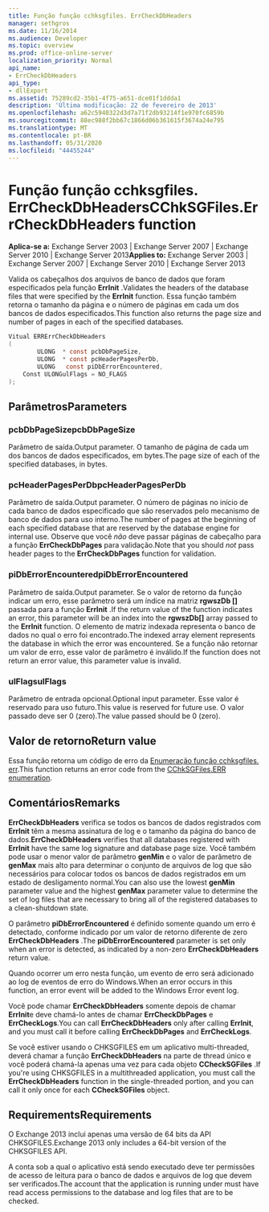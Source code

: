 ```yaml
---
title: Função função cchksgfiles. ErrCheckDbHeaders
manager: sethgros
ms.date: 11/16/2014
ms.audience: Developer
ms.topic: overview
ms.prod: office-online-server
localization_priority: Normal
api_name:
- ErrCheckDbHeaders
api_type:
- dllExport
ms.assetid: 75289cd2-35b1-4f75-a651-dce01f1ddda1
description: 'Última modificação: 22 de fevereiro de 2013'
ms.openlocfilehash: a62c5940322d3d7a71f2db93214f1e970fc6859b
ms.sourcegitcommit: 88ec988f2bb67c1866d06b361615f3674a24e795
ms.translationtype: MT
ms.contentlocale: pt-BR
ms.lasthandoff: 05/31/2020
ms.locfileid: "44455244"
---
```

# <a name="cchksgfileserrcheckdbheaders-function"></a><span data-ttu-id="6ccd1-103">Função função cchksgfiles. ErrCheckDbHeaders</span><span class="sxs-lookup"><span data-stu-id="6ccd1-103">CChkSGFiles.ErrCheckDbHeaders function</span></span>

<span data-ttu-id="6ccd1-104">**Aplica-se a:** Exchange Server 2003 | Exchange Server 2007 | Exchange Server 2010 | Exchange Server 2013</span><span class="sxs-lookup"><span data-stu-id="6ccd1-104">**Applies to:** Exchange Server 2003 | Exchange Server 2007 | Exchange Server 2010 | Exchange Server 2013</span></span> 
  
<span data-ttu-id="6ccd1-105">Valida os cabeçalhos dos arquivos de banco de dados que foram especificados pela função **ErrInit** .</span><span class="sxs-lookup"><span data-stu-id="6ccd1-105">Validates the headers of the database files that were specified by the **ErrInit** function.</span></span> <span data-ttu-id="6ccd1-106">Essa função também retorna o tamanho da página e o número de páginas em cada um dos bancos de dados especificados.</span><span class="sxs-lookup"><span data-stu-id="6ccd1-106">This function also returns the page size and number of pages in each of the specified databases.</span></span> 
  
```cs
Vitual ERRErrCheckDbHeaders  
(
        ULONG  * const pcbDbPageSize,
        ULONG  * const pcHeaderPagesPerDb,
        ULONG   const piDbErrorEncountered,
    Const ULONGulFlags = NO_FLAGS
);

```

## <a name="parameters"></a><span data-ttu-id="6ccd1-107">Parâmetros</span><span class="sxs-lookup"><span data-stu-id="6ccd1-107">Parameters</span></span>

### <a name="pcbdbpagesize"></a><span data-ttu-id="6ccd1-108">pcbDbPageSize</span><span class="sxs-lookup"><span data-stu-id="6ccd1-108">pcbDbPageSize</span></span> 
  
<span data-ttu-id="6ccd1-109">Parâmetro de saída.</span><span class="sxs-lookup"><span data-stu-id="6ccd1-109">Output parameter.</span></span> <span data-ttu-id="6ccd1-110">O tamanho de página de cada um dos bancos de dados especificados, em bytes.</span><span class="sxs-lookup"><span data-stu-id="6ccd1-110">The page size of each of the specified databases, in bytes.</span></span>
    
### <a name="pcheaderpagesperdb"></a><span data-ttu-id="6ccd1-111">pcHeaderPagesPerDb</span><span class="sxs-lookup"><span data-stu-id="6ccd1-111">pcHeaderPagesPerDb</span></span> 
  
<span data-ttu-id="6ccd1-112">Parâmetro de saída.</span><span class="sxs-lookup"><span data-stu-id="6ccd1-112">Output parameter.</span></span> <span data-ttu-id="6ccd1-113">O número de páginas no início de cada banco de dados especificado que são reservados pelo mecanismo de banco de dados para uso interno.</span><span class="sxs-lookup"><span data-stu-id="6ccd1-113">The number of pages at the beginning of each specified database that are reserved by the database engine for internal use.</span></span> <span data-ttu-id="6ccd1-114">Observe que você *não* deve passar páginas de cabeçalho para a função **ErrCheckDbPages** para validação.</span><span class="sxs-lookup"><span data-stu-id="6ccd1-114">Note that you should *not* pass header pages to the **ErrCheckDbPages** function for validation.</span></span> 
    
### <a name="pidberrorencountered"></a><span data-ttu-id="6ccd1-115">piDbErrorEncountered</span><span class="sxs-lookup"><span data-stu-id="6ccd1-115">piDbErrorEncountered</span></span>
  
<span data-ttu-id="6ccd1-116">Parâmetro de saída.</span><span class="sxs-lookup"><span data-stu-id="6ccd1-116">Output parameter.</span></span> <span data-ttu-id="6ccd1-117">Se o valor de retorno da função indicar um erro, esse parâmetro será um índice na matriz **rgwszDb []** passada para a função **ErrInit** .</span><span class="sxs-lookup"><span data-stu-id="6ccd1-117">If the return value of the function indicates an error, this parameter will be an index into the **rgwszDb[]** array passed to the **ErrInit** function.</span></span> <span data-ttu-id="6ccd1-118">O elemento de matriz indexada representa o banco de dados no qual o erro foi encontrado.</span><span class="sxs-lookup"><span data-stu-id="6ccd1-118">The indexed array element represents the database in which the error was encountered.</span></span> <span data-ttu-id="6ccd1-119">Se a função não retornar um valor de erro, esse valor de parâmetro é inválido.</span><span class="sxs-lookup"><span data-stu-id="6ccd1-119">If the function does not return an error value, this parameter value is invalid.</span></span> 
    
### <a name="ulflags"></a><span data-ttu-id="6ccd1-120">ulFlags</span><span class="sxs-lookup"><span data-stu-id="6ccd1-120">ulFlags</span></span> 
  
<span data-ttu-id="6ccd1-121">Parâmetro de entrada opcional.</span><span class="sxs-lookup"><span data-stu-id="6ccd1-121">Optional input parameter.</span></span> <span data-ttu-id="6ccd1-122">Esse valor é reservado para uso futuro.</span><span class="sxs-lookup"><span data-stu-id="6ccd1-122">This value is reserved for future use.</span></span> <span data-ttu-id="6ccd1-123">O valor passado deve ser 0 (zero).</span><span class="sxs-lookup"><span data-stu-id="6ccd1-123">The value passed should be 0 (zero).</span></span>
    
## <a name="return-value"></a><span data-ttu-id="6ccd1-124">Valor de retorno</span><span class="sxs-lookup"><span data-stu-id="6ccd1-124">Return value</span></span>

<span data-ttu-id="6ccd1-125">Essa função retorna um código de erro da [Enumeração função cchksgfiles. err](cchksgfiles-err-enumeration.md).</span><span class="sxs-lookup"><span data-stu-id="6ccd1-125">This function returns an error code from the [CChkSGFiles.ERR enumeration](cchksgfiles-err-enumeration.md).</span></span>
  
## <a name="remarks"></a><span data-ttu-id="6ccd1-126">Comentários</span><span class="sxs-lookup"><span data-stu-id="6ccd1-126">Remarks</span></span>

<span data-ttu-id="6ccd1-127">**ErrCheckDbHeaders** verifica se todos os bancos de dados registrados com **ErrInit** têm a mesma assinatura de log e o tamanho da página do banco de dados.</span><span class="sxs-lookup"><span data-stu-id="6ccd1-127">**ErrCheckDbHeaders** verifies that all databases registered with **ErrInit** have the same log signature and database page size.</span></span> <span data-ttu-id="6ccd1-128">Você também pode usar o menor valor de parâmetro **genMin** e o valor de parâmetro de **genMax** mais alto para determinar o conjunto de arquivos de log que são necessários para colocar todos os bancos de dados registrados em um estado de desligamento normal.</span><span class="sxs-lookup"><span data-stu-id="6ccd1-128">You can also use the lowest **genMin** parameter value and the highest **genMax** parameter value to determine the set of log files that are necessary to bring all of the registered databases to a clean-shutdown state.</span></span> 
  
<span data-ttu-id="6ccd1-129">O parâmetro **piDbErrorEncountered** é definido somente quando um erro é detectado, conforme indicado por um valor de retorno diferente de zero **ErrCheckDbHeaders** .</span><span class="sxs-lookup"><span data-stu-id="6ccd1-129">The **piDbErrorEncountered** parameter is set only when an error is detected, as indicated by a non-zero **ErrCheckDbHeaders** return value.</span></span> 
  
<span data-ttu-id="6ccd1-130">Quando ocorrer um erro nesta função, um evento de erro será adicionado ao log de eventos de erro do Windows.</span><span class="sxs-lookup"><span data-stu-id="6ccd1-130">When an error occurs in this function, an error event will be added to the Windows Error event log.</span></span>
  
<span data-ttu-id="6ccd1-131">Você pode chamar **ErrCheckDbHeaders** somente depois de chamar **ErrInit**e deve chamá-lo antes de chamar **ErrCheckDbPages** e **ErrCheckLogs**.</span><span class="sxs-lookup"><span data-stu-id="6ccd1-131">You can call **ErrCheckDbHeaders** only after calling **ErrInit**, and you must call it before calling **ErrCheckDbPages** and **ErrCheckLogs**.</span></span>
  
<span data-ttu-id="6ccd1-132">Se você estiver usando o CHKSGFILES em um aplicativo multi-threaded, deverá chamar a função **ErrCheckDbHeaders** na parte de thread único e você poderá chamá-la apenas uma vez para cada objeto **CCheckSGFiles** .</span><span class="sxs-lookup"><span data-stu-id="6ccd1-132">If you're using CHKSGFILES in a multithreaded application, you must call the **ErrCheckDbHeaders** function in the single-threaded portion, and you can call it only once for each **CCheckSGFiles** object.</span></span> 
  
## <a name="requirements"></a><span data-ttu-id="6ccd1-133">Requirements</span><span class="sxs-lookup"><span data-stu-id="6ccd1-133">Requirements</span></span>

<span data-ttu-id="6ccd1-134">O Exchange 2013 inclui apenas uma versão de 64 bits da API CHKSGFILES.</span><span class="sxs-lookup"><span data-stu-id="6ccd1-134">Exchange 2013 only includes a 64-bit version of the CHKSGFILES API.</span></span>
  
<span data-ttu-id="6ccd1-135">A conta sob a qual o aplicativo está sendo executado deve ter permissões de acesso de leitura para o banco de dados e arquivos de log que devem ser verificados.</span><span class="sxs-lookup"><span data-stu-id="6ccd1-135">The account that the application is running under must have read access permissions to the database and log files that are to be checked.</span></span>
  

